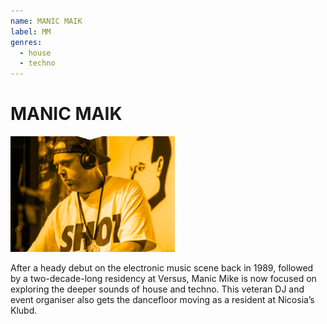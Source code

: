 ```yaml
---
name: MANIC MAIK
label: MM
genres:
  - house
  - techno
---
```


# MANIC MAIK

![](./assets/images/_sample.png)

After a heady debut on the electronic music scene back in 1989, followed by a two-decade-long residency at Versus, Manic Mike is now focused on exploring the deeper sounds of house and techno. This veteran DJ and event organiser also gets the dancefloor moving as a resident at Nicosia’s Klubd. 
